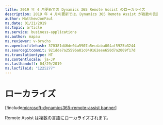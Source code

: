 ```yaml
---
title: 2019 年 4 月更新での Dynamics 365 Remote Assist のローカライズ
description: 2019 年 4 月の更新では、Dynamics 365 Remote Assist が複数の言語にローカライズされます。
author: MatthewJonPaul
ms.date: 01/21/2019
ms.topic: article
ms.service: business-applications
ms.author: mapau
ms.reviewer: v-brycho
ms.openlocfilehash: 370381d46de04a5907a5ecdaba004af5925b3244
ms.sourcegitcommit: 921dde7a25596a81c049162eee650d7a2009f17d
ms.translationtype: HT
ms.contentlocale: ja-JP
ms.lasthandoff: 04/29/2019
ms.locfileid: "1225277"
---
```

# <a name="localization"></a>ローカライズ
[!include[microsoft-dynamics365-remote-assist banner](../../includes/microsoft-dynamics365-remote-assist.md)]

Remote Assist は複数の言語にローカライズされます。  
